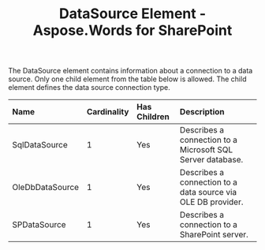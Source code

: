 ﻿---
title: DataSource Element - Aspose.Words for SharePoint
articleTitle: DataSource Element
linktitle: DataSource Element
description: "This page describes DataSource element meaning and structure which may be used while configuring Aspose.Words for SharePoint reports."
type: docs
weight: 50
url: /sharepoint/datasource-element/
---

The DataSource element contains information about a connection to a data source. Only one child element from the table below is allowed. The child element defines the data source connection type.

|Name|Cardinality|Has Children|Description|
| :- | :- | :- | :- |
|SqlDataSource|1|Yes|Describes a connection to a Microsoft SQL Server database.|
|OleDbDataSource|1|Yes|Describes a connection to a data source via OLE DB provider.|
|SPDataSource|1|Yes|Describes a connection to a SharePoint server.|
